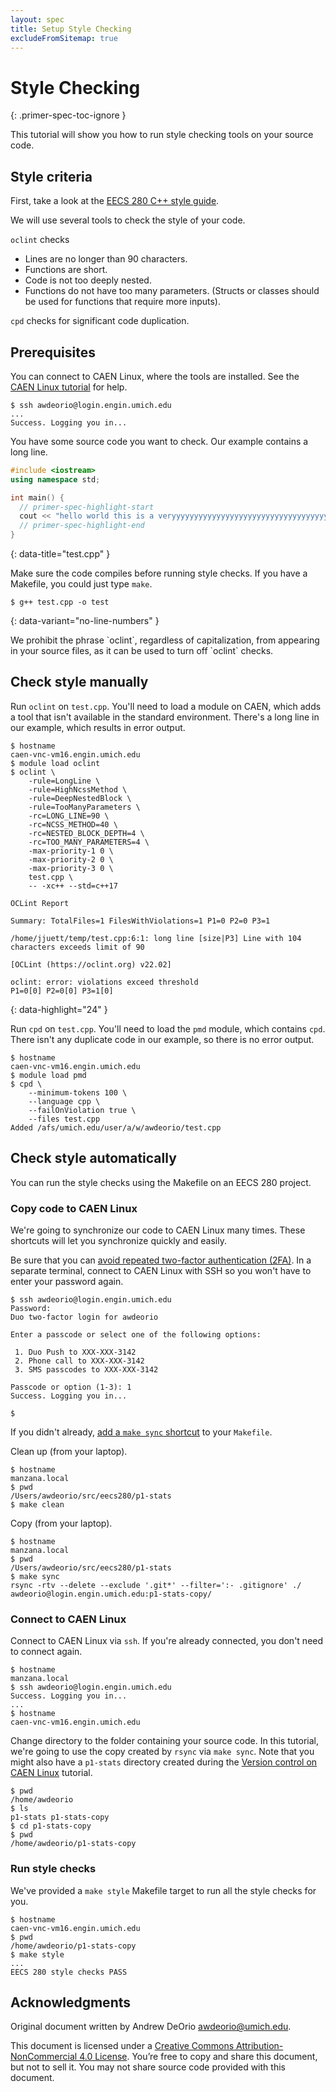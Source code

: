 ```yaml
---
layout: spec
title: Setup Style Checking
excludeFromSitemap: true
---
```


Style Checking
==============
{: .primer-spec-toc-ignore }

This tutorial will show you how to run style checking tools on your source code.


## Style criteria
First, take a look at the [EECS 280 C++ style guide](style_guide.html).

We will use several tools to check the style of your code.

`oclint` checks
- Lines are no longer than 90 characters.
- Functions are short.
- Code is not too deeply nested.
- Functions do not have too many parameters. (Structs or classes should be used for functions that require more inputs).

`cpd` checks for significant code duplication.

## Prerequisites
You can connect to CAEN Linux, where the tools are installed.  See the [CAEN Linux tutorial](setup_caen.html) for help.
```console
$ ssh awdeorio@login.engin.umich.edu
...
Success. Logging you in...
```

You have some source code you want to check.  Our example contains a long line.
```c++
#include <iostream>
using namespace std;

int main() {
  // primer-spec-highlight-start
  cout << "hello world this is a veryyyyyyyyyyyyyyyyyyyyyyyyyyyyyyyyyyyyyyyyyyyyyyyy long line" << endl;
  // primer-spec-highlight-end
}
```
{: data-title="test.cpp" }

Make sure the code compiles before running style checks.  If you have a Makefile, you could just type `make`.
```console
$ g++ test.cpp -o test
```
{: data-variant="no-line-numbers" }

<div class="primer-spec-callout danger icon-danger" markdown="1">
We prohibit the phrase `oclint`, regardless of capitalization, from appearing in your source files, as it can be used to turn off `oclint` checks.
</div>


## Check style manually
Run `oclint` on `test.cpp`.  You'll need to load a module on CAEN, which adds a tool that isn't available in the standard environment.  There's a long line in our example, which results in error output.
```console
$ hostname
caen-vnc-vm16.engin.umich.edu
$ module load oclint
$ oclint \
    -rule=LongLine \
    -rule=HighNcssMethod \
    -rule=DeepNestedBlock \
    -rule=TooManyParameters \
    -rc=LONG_LINE=90 \
    -rc=NCSS_METHOD=40 \
    -rc=NESTED_BLOCK_DEPTH=4 \
    -rc=TOO_MANY_PARAMETERS=4 \
    -max-priority-1 0 \
    -max-priority-2 0 \
    -max-priority-3 0 \
    test.cpp \
    -- -xc++ --std=c++17

OCLint Report

Summary: TotalFiles=1 FilesWithViolations=1 P1=0 P2=0 P3=1

/home/jjuett/temp/test.cpp:6:1: long line [size|P3] Line with 104 characters exceeds limit of 90

[OCLint (https://oclint.org) v22.02]

oclint: error: violations exceed threshold
P1=0[0] P2=0[0] P3=1[0]
```
{: data-highlight="24" }

Run `cpd` on `test.cpp`.  You'll need to load the `pmd` module, which contains `cpd`.  There isn't any duplicate code in our example, so there is no error output.
```console
$ hostname
caen-vnc-vm16.engin.umich.edu
$ module load pmd
$ cpd \
    --minimum-tokens 100 \
    --language cpp \
    --failOnViolation true \
    --files test.cpp
Added /afs/umich.edu/user/a/w/awdeorio/test.cpp
```


## Check style automatically
You can run the style checks using the Makefile on an EECS 280 project.

### Copy code to CAEN Linux
We're going to synchronize our code to CAEN Linux many times.  These shortcuts will let you synchronize quickly and easily.

Be sure that you can [avoid repeated two-factor authentication (2FA)](setup_caen.html#avoiding-repeated-2fa).  In a separate terminal, connect to CAEN Linux with SSH so you won't have to enter your password again.
```console
$ ssh awdeorio@login.engin.umich.edu
Password:
Duo two-factor login for awdeorio

Enter a passcode or select one of the following options:

 1. Duo Push to XXX-XXX-3142
 2. Phone call to XXX-XXX-3142
 3. SMS passcodes to XXX-XXX-3142

Passcode or option (1-3): 1
Success. Logging you in...

$
```

If you didn't already, [add a `make sync` shortcut](setup_caen.html#make-sync-shortcut) to your `Makefile`.

Clean up (from your laptop).
```console
$ hostname
manzana.local
$ pwd
/Users/awdeorio/src/eecs280/p1-stats
$ make clean
```

Copy (from your laptop).
```console
$ hostname
manzana.local
$ pwd
/Users/awdeorio/src/eecs280/p1-stats
$ make sync
rsync -rtv --delete --exclude '.git*' --filter=':- .gitignore' ./  awdeorio@login.engin.umich.edu:p1-stats-copy/
```

### Connect to CAEN Linux
Connect to CAEN Linux via `ssh`.  If you're already connected, you don't need to connect again.
```console
$ hostname
manzana.local
$ ssh awdeorio@login.engin.umich.edu
Success. Logging you in...
...
$ hostname
caen-vnc-vm16.engin.umich.edu
```

Change directory to the folder containing your source code.  In this tutorial, we're going to use the copy created by `rsync` via `make sync`.  Note that you might also have a `p1-stats` directory created during the [Version control on CAEN Linux](setup_caen.html#version-control-on-caen-linux) tutorial.
``` console
$ pwd
/home/awdeorio
$ ls
p1-stats p1-stats-copy
$ cd p1-stats-copy
$ pwd
/home/awdeorio/p1-stats-copy
```

### Run style checks
We've provided a `make style` Makefile target to run all the style checks for you.
```console
$ hostname
caen-vnc-vm16.engin.umich.edu
$ pwd
/home/awdeorio/p1-stats-copy
$ make style
...
EECS 280 style checks PASS
```


## Acknowledgments
Original document written by Andrew DeOrio awdeorio@umich.edu.

This document is licensed under a [Creative Commons Attribution-NonCommercial 4.0 License](https://creativecommons.org/licenses/by-nc/4.0/). You’re free to copy and share this document, but not to sell it. You may not share source code provided with this document.
